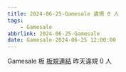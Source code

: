 ```yaml
---
title: 2024-06-25-Gamesale 違規 0 人
tags:
    - Gamesale
abbrlink: 2024-06-25-Gamesale
date: Gamesale-2024-06-25 12:00:00
---
```

Gamesale 板 [板規連結](https://www.ptt.cc/bbs/Gossiping/M.1637425085.A.07D.html)
昨天違規 0 人
